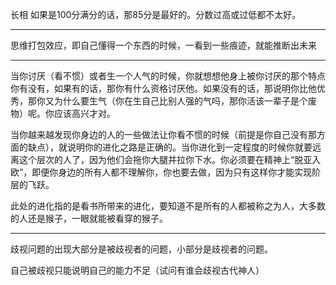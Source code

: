 长相 如果是100分满分的话，那85分是最好的。分数过高或过低都不太好。
___
思维打包效应，即自己懂得一个东西的时候，一看到一些痕迹，就能推断出未来
___
当你讨厌（看不惯）或者生一个人气的时候，你就想想他身上被你讨厌的那个特点你有没有，如果有的话，那你有什么资格讨厌他。如果没有的话，那说明你比他优秀，那你又为什么要生气（你在生自己比别人强的气吗，那你活该一辈子是个废物）呢。你应该高兴才对。

当你越来越发现你身边的人的一些做法让你看不惯的时候（前提是你自己没有那方面的缺点），就说明你的进化之路是正确的。当你进化到一定程度的时候你就要远离这个层次的人了，因为他们会拖你大腿并拉你下水。你必须要在精神上“脱亚入欧”，即便你身边的所有人都不理解你，你也要去做，因为只有这样你才能实现阶层的飞跃。

此处的进化指的是看书所带来的进化，要知道不是所有的人都被称之为人，大多数的人还是猴子，一眼就能被看穿的猴子。
___
歧视问题的出现大部分是被歧视者的问题，小部分是歧视者的问题。

自己被歧视只能说明自己的能力不足（试问有谁会歧视古代神人）